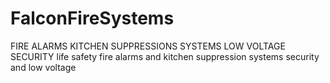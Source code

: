 # FalconFireSystems
FIRE ALARMS   KITCHEN SUPPRESSIONS SYSTEMS LOW VOLTAGE SECURITY
life safety fire alarms and kitchen suppression systems security and low voltage
